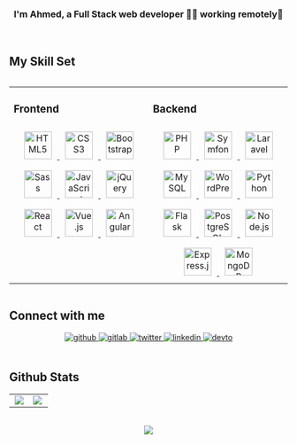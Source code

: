 ### <div align="center">I'm Ahmed, a Full Stack web developer 👨‍💻 working remotely🚀</div>  
<br/>  

## My Skill Set  
<table style="width: 100%; display: inline-table">
    <tr>
        <td valign="top" width="50%">
            <h3>Frontend</h3> 
            <div align="center"> 
                <a href="https://html.spec.whatwg.org/" target="_blank">
                    <img style="margin: 10px" src="https://profilinator.rishav.dev/skills-assets/html5-original-wordmark.svg" alt="HTML5" height="50" />
                </a>
                <a href="https://www.w3.org/Style/CSS/Overview.en.html" target="_blank">
                    <img style="margin: 10px" src="https://profilinator.rishav.dev/skills-assets/css3-original-wordmark.svg" alt="CSS3" height="50" />
                </a>
                <a href="https://getbootstrap.com/" target="_blank">  
                    <img style="margin: 10px" src="https://profilinator.rishav.dev/skills-assets/bootstrap-plain.svg" alt="Bootstrap" height="50" />
                </a>
                <a href="https://sass-lang.com/" target="_blank">  
                    <img style="margin: 10px" src="https://profilinator.rishav.dev/skills-assets/sass-original.svg" alt="Sass" height="50" />
                </a>
                <a href="https://ecma-international.org/publications-and-standards/standards/ecma-262/" target="_blank">
                    <img style="margin: 10px" src="https://profilinator.rishav.dev/skills-assets/javascript-original.svg" alt="JavaScript" height="50" /> 
                </a>
                <a href="https://jquery.com/" target="_blank"> 
                    <img style="margin: 10px" src="https://profilinator.rishav.dev/skills-assets/jquery.png" alt="jQuery" height="50" />
                </a>
                <a href="https://react.dev/" target="_blank"> 
                    <img style="margin: 10px" src="https://profilinator.rishav.dev/skills-assets/react-original-wordmark.svg" alt="React" height="50" />
                </a>
                <a href="https://vuejs.org/" target="_blank"> 
                    <img style="margin: 10px" src="https://profilinator.rishav.dev/skills-assets/vuejs-original-wordmark.svg" alt="Vue.js" height="50" />
                </a>
                <a href="https://angular.dev/" target="_blank">
                    <img style="margin: 10px" src="https://profilinator.rishav.dev/skills-assets/angularjs-original.svg" alt="Angular" height="50" /> 
                </a>  
            </div>
        </td>
        <td valign="top" width="50%">
            <h3>Backend</h3>  
            <div align="center">
                <a href="https://www.php.net/" target="_blank">
                    <img style="margin: 10px" src="https://profilinator.rishav.dev/skills-assets/php-original.svg" alt="PHP" height="50" />
                </a>
                <a href="https://symfony.com/" target="_blank">
                    <img style="margin: 10px" src="https://profilinator.rishav.dev/skills-assets/symfony_black_03.svg" alt="Symfony" height="50" />
                </a> 
                <a href="https://laravel.com/" target="_blank"> 
                    <img style="margin: 10px" src="https://profilinator.rishav.dev/skills-assets/laravel-plain-wordmark.svg" alt="Laravel" height="50" />
                </a> 
                <a href="https://www.mysql.com/" target="_blank">
                    <img style="margin: 10px" src="https://profilinator.rishav.dev/skills-assets/mysql-original-wordmark.svg" alt="MySQL" height="50" />
                </a> 
                <a href="https://wordpress.com/" target="_blank"> 
                    <img style="margin: 10px" src="https://profilinator.rishav.dev/skills-assets/wordpress.png" alt="WordPress" height="50" /> 
                </a> 
                <a href="https://www.python.org/" target="_blank">
                    <img style="margin: 10px" src="https://profilinator.rishav.dev/skills-assets/python-original.svg" alt="Python" height="50" />
                </a>
                <a href="https://flask.palletsprojects.com/en/stable/" target="_blank">
                    <img style="margin: 10px" src="https://profilinator.rishav.dev/skills-assets/flask.png" alt="Flask" height="50" />
                </a>
                <a href="https://www.postgresql.org/" target="_blank">
                    <img style="margin: 10px" src="https://profilinator.rishav.dev/skills-assets/postgresql-original-wordmark.svg" alt="PostgreSQL" height="50" />
                </a>
                <a href="https://nodejs.org/" target="_blank">
                    <img style="margin: 10px" src="https://profilinator.rishav.dev/skills-assets/nodejs-original-wordmark.svg" alt="Node.js" height="50" /> 
                </a>
                <a href="https://expressjs.com/" target="_blank">
                    <img style="margin: 10px" src="https://profilinator.rishav.dev/skills-assets/express-original-wordmark.svg" alt="Express.js" height="50" />
                </a>
                <a href="https://www.mongodb.com" target="_blank">
                    <img style="margin: 10px" src="https://profilinator.rishav.dev/skills-assets/mongodb-original-wordmark.svg" alt="MongoDB" height="50" />
                </a>
            </div>
        </td>
    </tr>
</table>  
<br/>  

## Connect with me  
<div align="center">
    <a href="https://github.com/ahmedaefattah" target="_blank">
        <img src=https://img.shields.io/badge/github-%2324292e.svg?&style=for-the-badge&logo=github&logoColor=white alt=github style="margin-bottom: 5px;" />
    </a>
    <a href="https://gitlab.com/ahmedaefattah" target="_blank">
        <img src=https://img.shields.io/badge/gitlab-330F63.svg?&style=for-the-badge&logo=gitlab&logoColor=white alt=gitlab style="margin-bottom: 5px;" />
    </a>
    <a href="https://twitter.com/ahmedaefattah_" target="_blank">
        <img src=https://img.shields.io/badge/twitter-%2300acee.svg?&style=for-the-badge&logo=twitter&logoColor=white alt=twitter style="margin-bottom: 5px;" />
    </a>
    <a href="https://linkedin.com/in/ahmedaefattah" target="_blank">
        <img src=https://img.shields.io/badge/linkedin-%231E77B5.svg?&style=for-the-badge&logo=linkedin&logoColor=white alt=linkedin style="margin-bottom: 5px;" />
    </a>
    <a href="https://dev.to/ahmedaefattah" target="_blank">
        <img src=https://img.shields.io/badge/dev.to-%2308090A.svg?&style=for-the-badge&logo=dev.to&logoColor=white alt=devto style="margin-bottom: 5px;" />
    </a>   
</div>  
<br/>  

## Github Stats  
<table>
    <tr>
        <td valign="top" width="50%">
            <div align="center">
                <img src="https://github-readme-stats.vercel.app/api?username=ahmedaefattah&show_icons=true&count_private=true&hide_border=true" align="center" />
            </div>
        </td>
        <td valign="top" width="50%">
            <img src="https://github-readme-stats.vercel.app/api/top-langs/?username=ahmedaefattah&hide_border=true&layout=compact" align="left" />
        </td>
    </tr>
</table>  
<br/>  

<div align="center">
    <img src="https://komarev.com/ghpvc/?username=ahmedaefattah&&style=flat-square" align="center" />
</div>  
<br/>